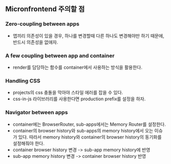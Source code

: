 ## Micronfrontend 주의할 점

### Zero-coupling between apps

- 앱끼리 의존성이 있을 경우, 하나를 변경할때 다른 하나도 변경해야만 하기 때문에, 반드시 의존성을 없애자.

### A few coupling between app and container

- render를 담당하는 함수를 container에서 사용하는 방식을 활용한다.

### Handling CSS

- projects의 css 충돌을 막아야 스타일 에러를 잡을 수 있다.
- css-in-js 라이브러리를 사용한다면 production prefix를 설정을 하자.

### Navigator between apps

- container에는 BrowserRouter, sub-apps에서는 Memory Router를 설정한다.
- container의 browser history와 sub-apps의 memory history에서 오는 이슈가 있다. 따라서 memory history와 container의 browser history의 동기화를 설정해줘야 한다.
- container browser history 변경 -> sub-app memory history에 반영
- sub-app memory history 변경 -> container browser history 반영
